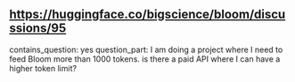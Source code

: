 ## https://huggingface.co/bigscience/bloom/discussions/95

contains_question: yes
question_part: I am doing a project where I need to feed Bloom more than 1000 tokens. is there a paid API where I can have a higher token limit?